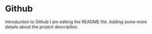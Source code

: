 # Github
Introduction to Github
I am editing the README file. Adding some more details about the project description.
